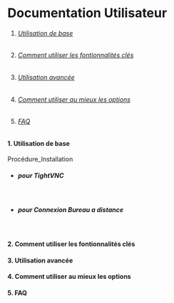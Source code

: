 # Documentation Utilisateur

<!-- vscode-markdown-toc -->

1. ###### [Utilisation de base](#1-Utilisation-de-basel)
2. ###### [Comment utiliser les fontionnalités clés](#2-Comment-utiliser-les-fontionnalités-clés)
3. ###### [Utilisation avancée](#4-Utilisation-avancée)
4. ###### [Comment utiliser au mieux les options](#5-Comment-utiliser-au-mieux-les-options)
5. ###### [FAQ](#6-FAQ)

<!-- vscode-markdown-toc -->

#### 1. <a name='Utilisation de base'></a>**Utilisation de base**
Procédure_Installation


 * ##### pour TightVNC
![]()
![]()
![]()
![]()

* ##### pour Connexion Bureau a distance
![]( )
![]( )
![]( )
![]( )
![]( )
![]( )

#### 2. <a name='Comment-utiliser-les-fontionnalités-clés'></a>**Comment utiliser les fontionnalités clés**
#### 3. <a name='Utilisation-avancée'></a>**Utilisation avancée**

#### 4. <a name='Comment-utiliser-au-mieux-les-options'></a>**Comment utiliser au mieux les options**
#### 5. <a name='FAQ'></a>**FAQ**
